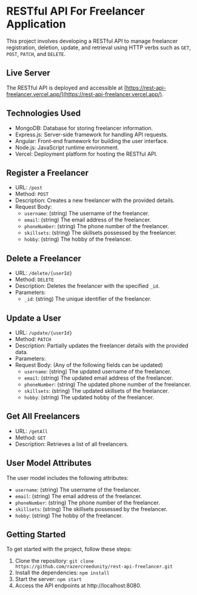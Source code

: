 # RESTful API For Freelancer Application

This project involves developing a RESTful API to manage freelancer registration, deletion, update, and retrieval using HTTP verbs such as `GET`, `POST`, `PATCH`, and `DELETE`.

## Live Server

The RESTful API is deployed and accessible at [https://rest-api-freelancer.vercel.app/](https://rest-api-freelancer.vercel.app/).

## Technologies Used

- MongoDB: Database for storing freelancer information.
- Express.js: Server-side framework for handling API requests.
- Angular: Front-end framework for building the user interface.
- Node.js: JavaScript runtime environment.
- Vercel: Deployment platform for hosting the RESTful API.

## Register a Freelancer

- URL: `/post`
- Method: `POST`
- Description: Creates a new freelancer with the provided details.
- Request Body:
  - `username`: (string) The username of the freelancer.
  - `email`: (string) The email address of the freelancer.
  - `phoneNumber`: (string) The phone number of the freelancer.
  - `skillsets`: (string) The skillsets possessed by the freelancer.
  - `hobby`: (string) The hobby of the freelancer.

## Delete a Freelancer

- URL: `/delete/{userId}`
- Method: `DELETE`
- Description: Deletes the freelancer with the specified `_id`.
- Parameters:
  - `_id`: (string) The unique identifier of the freelancer.

## Update a User

- URL: `/update/{userId}`
- Method: `PATCH`
- Description: Partially updates the freelancer details with the provided data.
- Parameters:
- Request Body: (Any of the following fields can be updated)
  - `username`: (string) The updated username of the freelancer.
  - `email`: (string) The updated email address of the freelancer.
  - `phoneNumber`: (string) The updated phone number of the freelancer.
  - `skillsets`: (string) The updated skillsets of the freelancer.
  - `hobby`: (string) The updated hobby of the freelancer.


## Get All Freelancers

- URL: `/getAll`
- Method: `GET`
- Description: Retrieves a list of all freelancers.

## User Model Attributes

The user model includes the following attributes:

- `username`: (string) The username of the freelancer.
- `email`: (string) The email address of the freelancer.
- `phoneNumber`: (string) The phone number of the freelancer.
- `skillsets`: (string) The skillsets possessed by the freelancer.
- `hobby`: (string) The hobby of the freelancer.

## Getting Started

To get started with the project, follow these steps:

1. Clone the repository: `git clone https://github.com/razercreedunity/rest-api-freelancer.git`
2. Install the dependencies: `npm install`
3. Start the server: `npm start`
4. Access the API endpoints at http://localhost:8080.